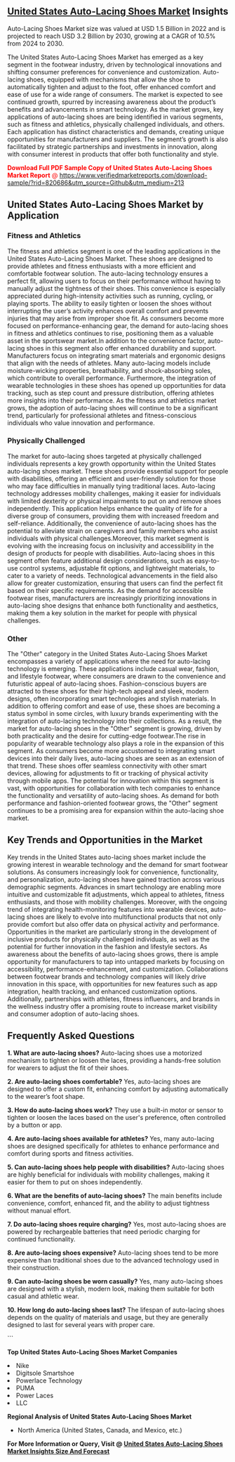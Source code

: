 <h2><a href="https://www.verifiedmarketreports.com/download-sample/?rid=820686&amp;utm_source=Github&amp;utm_medium=213" target="_blank">United States Auto-Lacing Shoes Market</a> Insights</h2><p>Auto-Lacing Shoes Market size was valued at USD 1.5 Billion in 2022 and is projected to reach USD 3.2 Billion by 2030, growing at a CAGR of 10.5% from 2024 to 2030.</p><p><p>The United States Auto-Lacing Shoes Market has emerged as a key segment in the footwear industry, driven by technological innovations and shifting consumer preferences for convenience and customization. Auto-lacing shoes, equipped with mechanisms that allow the shoe to automatically tighten and adjust to the foot, offer enhanced comfort and ease of use for a wide range of consumers. The market is expected to see continued growth, spurred by increasing awareness about the product’s benefits and advancements in smart technology. As the market grows, key applications of auto-lacing shoes are being identified in various segments, such as fitness and athletics, physically challenged individuals, and others. Each application has distinct characteristics and demands, creating unique opportunities for manufacturers and suppliers. The segment’s growth is also facilitated by strategic partnerships and investments in innovation, along with consumer interest in products that offer both functionality and style. <p><span class=""><span style="color: #ff0000;"><strong>Download Full PDF Sample Copy of United States Auto-Lacing Shoes Market Report</strong> @ </span><a href="https://www.verifiedmarketreports.com/download-sample/?rid=820686&amp;utm_source=Github&amp;utm_medium=213" target="_blank">https://www.verifiedmarketreports.com/download-sample/?rid=820686&amp;utm_source=Github&amp;utm_medium=213</a></span></p></p><h2>United States Auto-Lacing Shoes Market by Application</h2><h3>Fitness and Athletics</h3><p>The fitness and athletics segment is one of the leading applications in the United States Auto-Lacing Shoes Market. These shoes are designed to provide athletes and fitness enthusiasts with a more efficient and comfortable footwear solution. The auto-lacing technology ensures a perfect fit, allowing users to focus on their performance without having to manually adjust the tightness of their shoes. This convenience is especially appreciated during high-intensity activities such as running, cycling, or playing sports. The ability to easily tighten or loosen the shoes without interrupting the user’s activity enhances overall comfort and prevents injuries that may arise from improper shoe fit. As consumers become more focused on performance-enhancing gear, the demand for auto-lacing shoes in fitness and athletics continues to rise, positioning them as a valuable asset in the sportswear market.In addition to the convenience factor, auto-lacing shoes in this segment also offer enhanced durability and support. Manufacturers focus on integrating smart materials and ergonomic designs that align with the needs of athletes. Many auto-lacing models include moisture-wicking properties, breathability, and shock-absorbing soles, which contribute to overall performance. Furthermore, the integration of wearable technologies in these shoes has opened up opportunities for data tracking, such as step count and pressure distribution, offering athletes more insights into their performance. As the fitness and athletics market grows, the adoption of auto-lacing shoes will continue to be a significant trend, particularly for professional athletes and fitness-conscious individuals who value innovation and performance.<h3>Physically Challenged</h3><p>The market for auto-lacing shoes targeted at physically challenged individuals represents a key growth opportunity within the United States auto-lacing shoes market. These shoes provide essential support for people with disabilities, offering an efficient and user-friendly solution for those who may face difficulties in manually tying traditional laces. Auto-lacing technology addresses mobility challenges, making it easier for individuals with limited dexterity or physical impairments to put on and remove shoes independently. This application helps enhance the quality of life for a diverse group of consumers, providing them with increased freedom and self-reliance. Additionally, the convenience of auto-lacing shoes has the potential to alleviate strain on caregivers and family members who assist individuals with physical challenges.Moreover, this market segment is evolving with the increasing focus on inclusivity and accessibility in the design of products for people with disabilities. Auto-lacing shoes in this segment often feature additional design considerations, such as easy-to-use control systems, adjustable fit options, and lightweight materials, to cater to a variety of needs. Technological advancements in the field also allow for greater customization, ensuring that users can find the perfect fit based on their specific requirements. As the demand for accessible footwear rises, manufacturers are increasingly prioritizing innovations in auto-lacing shoe designs that enhance both functionality and aesthetics, making them a key solution in the market for people with physical challenges.<h3>Other</h3><p>The "Other" category in the United States Auto-Lacing Shoes Market encompasses a variety of applications where the need for auto-lacing technology is emerging. These applications include casual wear, fashion, and lifestyle footwear, where consumers are drawn to the convenience and futuristic appeal of auto-lacing shoes. Fashion-conscious buyers are attracted to these shoes for their high-tech appeal and sleek, modern designs, often incorporating smart technologies and stylish materials. In addition to offering comfort and ease of use, these shoes are becoming a status symbol in some circles, with luxury brands experimenting with the integration of auto-lacing technology into their collections. As a result, the market for auto-lacing shoes in the "Other" segment is growing, driven by both practicality and the desire for cutting-edge footwear.The rise in popularity of wearable technology also plays a role in the expansion of this segment. As consumers become more accustomed to integrating smart devices into their daily lives, auto-lacing shoes are seen as an extension of that trend. These shoes offer seamless connectivity with other smart devices, allowing for adjustments to fit or tracking of physical activity through mobile apps. The potential for innovation within this segment is vast, with opportunities for collaboration with tech companies to enhance the functionality and versatility of auto-lacing shoes. As demand for both performance and fashion-oriented footwear grows, the "Other" segment continues to be a promising area for expansion within the auto-lacing shoe market.<h2>Key Trends and Opportunities in the Market</h2><p>Key trends in the United States auto-lacing shoes market include the growing interest in wearable technology and the demand for smart footwear solutions. As consumers increasingly look for convenience, functionality, and personalization, auto-lacing shoes have gained traction across various demographic segments. Advances in smart technology are enabling more intuitive and customizable fit adjustments, which appeal to athletes, fitness enthusiasts, and those with mobility challenges. Moreover, with the ongoing trend of integrating health-monitoring features into wearable devices, auto-lacing shoes are likely to evolve into multifunctional products that not only provide comfort but also offer data on physical activity and performance. Opportunities in the market are particularly strong in the development of inclusive products for physically challenged individuals, as well as the potential for further innovation in the fashion and lifestyle sectors. As awareness about the benefits of auto-lacing shoes grows, there is ample opportunity for manufacturers to tap into untapped markets by focusing on accessibility, performance-enhancement, and customization. Collaborations between footwear brands and technology companies will likely drive innovation in this space, with opportunities for new features such as app integration, health tracking, and enhanced customization options. Additionally, partnerships with athletes, fitness influencers, and brands in the wellness industry offer a promising route to increase market visibility and consumer adoption of auto-lacing shoes.<h2>Frequently Asked Questions</h2><p><strong>1. What are auto-lacing shoes?</strong> Auto-lacing shoes use a motorized mechanism to tighten or loosen the laces, providing a hands-free solution for wearers to adjust the fit of their shoes.</p><p><strong>2. Are auto-lacing shoes comfortable?</strong> Yes, auto-lacing shoes are designed to offer a custom fit, enhancing comfort by adjusting automatically to the wearer’s foot shape.</p><p><strong>3. How do auto-lacing shoes work?</strong> They use a built-in motor or sensor to tighten or loosen the laces based on the user's preference, often controlled by a button or app.</p><p><strong>4. Are auto-lacing shoes available for athletes?</strong> Yes, many auto-lacing shoes are designed specifically for athletes to enhance performance and comfort during sports and fitness activities.</p><p><strong>5. Can auto-lacing shoes help people with disabilities?</strong> Auto-lacing shoes are highly beneficial for individuals with mobility challenges, making it easier for them to put on shoes independently.</p><p><strong>6. What are the benefits of auto-lacing shoes?</strong> The main benefits include convenience, comfort, enhanced fit, and the ability to adjust tightness without manual effort.</p><p><strong>7. Do auto-lacing shoes require charging?</strong> Yes, most auto-lacing shoes are powered by rechargeable batteries that need periodic charging for continued functionality.</p><p><strong>8. Are auto-lacing shoes expensive?</strong> Auto-lacing shoes tend to be more expensive than traditional shoes due to the advanced technology used in their construction.</p><p><strong>9. Can auto-lacing shoes be worn casually?</strong> Yes, many auto-lacing shoes are designed with a stylish, modern look, making them suitable for both casual and athletic wear.</p><p><strong>10. How long do auto-lacing shoes last?</strong> The lifespan of auto-lacing shoes depends on the quality of materials and usage, but they are generally designed to last for several years with proper care.</p>```</p><p><strong>Top United States Auto-Lacing Shoes Market Companies</strong></p><div data-test-id=""><p><li>Nike</li><li> Digitsole Smartshoe</li><li> Powerlace Technology</li><li> PUMA</li><li> Power Laces</li><li> LLC</li></p><div><strong>Regional Analysis of&nbsp;United States Auto-Lacing Shoes Market</strong></div><ul><li dir="ltr"><p dir="ltr">North America&nbsp;(United States, Canada, and Mexico, etc.)</p></li></ul><p><strong>For More Information or Query, Visit @&nbsp;</strong><strong><a href="https://www.verifiedmarketreports.com/product/auto-lacing-shoes-market/?utm_source=Github&amp;utm_medium=213" target="_blank">United States Auto-Lacing Shoes Market Insights Size And Forecast</a></strong></p></div>
